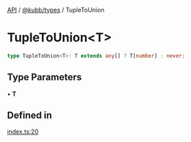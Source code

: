[API](../../../packages.md) / [@kubb/types](../index.md) / TupleToUnion

# TupleToUnion\<T\>

```ts
type TupleToUnion<T>: T extends any[] ? T[number] : never;
```

## Type Parameters

• **T**

## Defined in

[index.ts:20](https://github.com/kubb-project/kubb/blob/ff80665146ae086e044807d0072fda660e72e1fd/packages/types/src/index.ts#L20)

